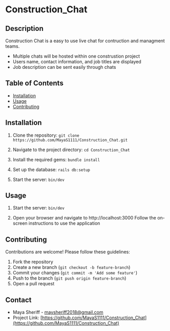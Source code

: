 # Construction_Chat


## Description
Construction Chat is a easy to use live chat for contruction and managment teams.
- Multiple chats will be hosted within one construstion project
- Users name, contact information, and job titles are displayed
- Job description can be sent easily through chats


## Table of Contents
- [Installation](#installation)
- [Usage](#usage)
- [Contributing](#contributing)


## Installation
1. Clone the repository:
`git clone https://github.com/MayaS1111/Construction_Chat.git`

2. Navigate to the project directory:
`cd Construction_Chat`

3. Install the required gems:
`bundle install`

4. Set up the database:
`rails db:setup`

5. Start the server:
`bin/dev`


## Usage
1. Start the server:
`bin/dev`

2. Open your browser and navigate to http://localhost:3000
Follow the on-screen instructions to use the application


## Contributing
Contributions are welcome! Please follow these guidelines:

1. Fork the repository
2. Create a new branch (`git checkout -b feature-branch`)
3. Commit your changes (`git commit -m 'Add some feature'`)
4. Push to the branch (`git push origin feature-branch`)
5. Open a pull request


## Contact
- Maya Sheriff - [maysheriff2018@gmail.com](mailto:maysheriff2018@gmail.com)
- Project Link: [https://github.com/MayaS1111/Construction_Chat](https://github.com/MayaS1111/Construction_Chat)

